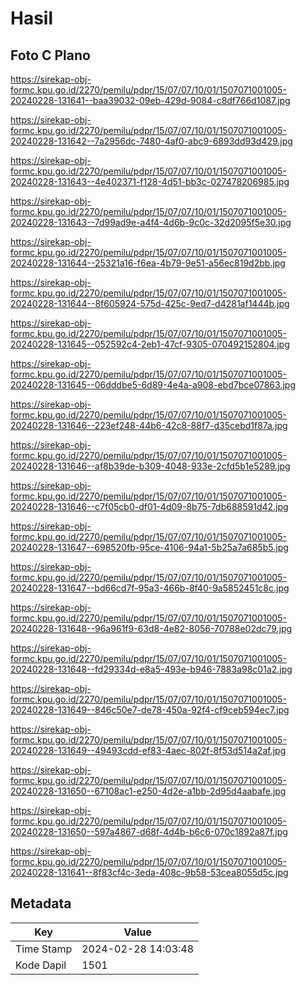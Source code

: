 # Hasil

## Foto C Plano

https://sirekap-obj-formc.kpu.go.id/2270/pemilu/pdpr/15/07/07/10/01/1507071001005-20240228-131641--baa39032-09eb-429d-9084-c8df766d1087.jpg

https://sirekap-obj-formc.kpu.go.id/2270/pemilu/pdpr/15/07/07/10/01/1507071001005-20240228-131642--7a2956dc-7480-4af0-abc9-6893dd93d429.jpg

https://sirekap-obj-formc.kpu.go.id/2270/pemilu/pdpr/15/07/07/10/01/1507071001005-20240228-131643--4e402371-f128-4d51-bb3c-027478206985.jpg

https://sirekap-obj-formc.kpu.go.id/2270/pemilu/pdpr/15/07/07/10/01/1507071001005-20240228-131643--7d99ad9e-a4f4-4d6b-9c0c-32d2095f5e30.jpg

https://sirekap-obj-formc.kpu.go.id/2270/pemilu/pdpr/15/07/07/10/01/1507071001005-20240228-131644--25321a16-f6ea-4b79-9e51-a56ec819d2bb.jpg

https://sirekap-obj-formc.kpu.go.id/2270/pemilu/pdpr/15/07/07/10/01/1507071001005-20240228-131644--8f605924-575d-425c-9ed7-d4281af1444b.jpg

https://sirekap-obj-formc.kpu.go.id/2270/pemilu/pdpr/15/07/07/10/01/1507071001005-20240228-131645--052592c4-2eb1-47cf-9305-070492152804.jpg

https://sirekap-obj-formc.kpu.go.id/2270/pemilu/pdpr/15/07/07/10/01/1507071001005-20240228-131645--06dddbe5-6d89-4e4a-a908-ebd7bce07863.jpg

https://sirekap-obj-formc.kpu.go.id/2270/pemilu/pdpr/15/07/07/10/01/1507071001005-20240228-131646--223ef248-44b6-42c8-88f7-d35cebd1f87a.jpg

https://sirekap-obj-formc.kpu.go.id/2270/pemilu/pdpr/15/07/07/10/01/1507071001005-20240228-131646--af8b39de-b309-4048-933e-2cfd5b1e5289.jpg

https://sirekap-obj-formc.kpu.go.id/2270/pemilu/pdpr/15/07/07/10/01/1507071001005-20240228-131646--c7f05cb0-df01-4d09-8b75-7db688591d42.jpg

https://sirekap-obj-formc.kpu.go.id/2270/pemilu/pdpr/15/07/07/10/01/1507071001005-20240228-131647--698520fb-95ce-4106-94a1-5b25a7a685b5.jpg

https://sirekap-obj-formc.kpu.go.id/2270/pemilu/pdpr/15/07/07/10/01/1507071001005-20240228-131647--bd66cd7f-95a3-466b-8f40-9a5852451c8c.jpg

https://sirekap-obj-formc.kpu.go.id/2270/pemilu/pdpr/15/07/07/10/01/1507071001005-20240228-131648--96a961f9-63d8-4e82-8056-70788e02dc79.jpg

https://sirekap-obj-formc.kpu.go.id/2270/pemilu/pdpr/15/07/07/10/01/1507071001005-20240228-131648--fd29334d-e8a5-493e-b946-7883a98c01a2.jpg

https://sirekap-obj-formc.kpu.go.id/2270/pemilu/pdpr/15/07/07/10/01/1507071001005-20240228-131649--846c50e7-de78-450a-92f4-cf9ceb594ec7.jpg

https://sirekap-obj-formc.kpu.go.id/2270/pemilu/pdpr/15/07/07/10/01/1507071001005-20240228-131649--49493cdd-ef83-4aec-802f-8f53d514a2af.jpg

https://sirekap-obj-formc.kpu.go.id/2270/pemilu/pdpr/15/07/07/10/01/1507071001005-20240228-131650--67108ac1-e250-4d2e-a1bb-2d95d4aabafe.jpg

https://sirekap-obj-formc.kpu.go.id/2270/pemilu/pdpr/15/07/07/10/01/1507071001005-20240228-131650--597a4867-d68f-4d4b-b6c6-070c1892a87f.jpg

https://sirekap-obj-formc.kpu.go.id/2270/pemilu/pdpr/15/07/07/10/01/1507071001005-20240228-131641--8f83cf4c-3eda-408c-9b58-53cea8055d5c.jpg


## Metadata

| Key        | Value               |
| ---------- | ------------------- |
| Time Stamp | 2024-02-28 14:03:48 |
| Kode Dapil | 1501                |



